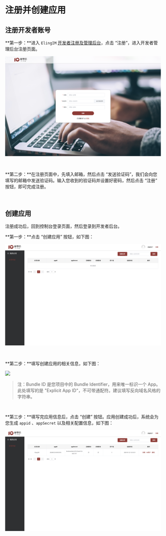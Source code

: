 # 注册并创建应用

## 注册开发者账号

**第一步：**进入 `ElingIM` [开发者注册及管理后台](https://im.e-lingcloud.com)，点击 “注册”，进入开发者管理后台注册页面。

![](../assets/images/app_register.png)  

<br />

**第二步：**在注册页面中，先填入邮箱，然后点击 “发送验证码”，我们会向您填写的邮箱中发送验证码。输入您收到的验证码并设置好密码，然后点击 “注册” 按钮，即可完成注册。

<br />

## 创建应用

注册成功后，回到控制台登录页面，然后登录到开发者后台。

**第一步：**点击 “创建应用” 按钮，如下图：

![](../assets/images/app_register_add.png)

<br />

**第二步：**填写创建应用的相关信息，如下图：

![](../assets/images/app_register_create.png)

> 注：Bundle ID 是您项目中的 Bundle Identifier，用来唯一标识一个 App。此处填写的是 "Explicit App ID"，不可带通配符。建议填写反向域名风格的字符串。

<br />

**第三步：**填写完应用信息后，点击 “创建” 按钮。应用创建成功后，系统会为您生成 `appid` 、`appSecret` 以及相关配置信息，如下图：

![](../assets/images/app_info.png)